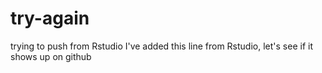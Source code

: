 # try-again
trying to push from Rstudio
I've added this line from Rstudio, let's see if it shows up on github
